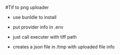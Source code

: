 #Tif to png uploader
- use bunldle to install
- put provider info in .env
- just call executer with tiff path

- creates a json file in /tmp with uploaded file info
